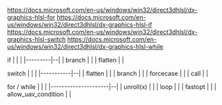 
https://docs.microsoft.com/en-us/windows/win32/direct3dhlsl/dx-graphics-hlsl-for
https://docs.microsoft.com/en-us/windows/win32/direct3dhlsl/dx-graphics-hlsl-if
https://docs.microsoft.com/en-us/windows/win32/direct3dhlsl/dx-graphics-hlsl-switch
https://docs.microsoft.com/en-us/windows/win32/direct3dhlsl/dx-graphics-hlsl-while

if
|         |  |
|---------|--|
| branch  |  |
| flatten |  |

switch
|           |  |
|-----------|--|
| flatten   |  |
| branch    |  |
| forcecase |  |
| call      |  |

for / while
|                     |  |
|---------------------|--|
| unroll(x)           |  |
| loop                |  |
| fastopt             |  |
| allow_uav_condition |  |